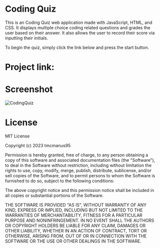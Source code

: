 # Coding Quiz

This is an Coding Quiz web application made with JavaScript, HTML, and CSS. It displays multiple choice coding related questions and grades the user based on their answer. It also allows the user to record their score via inputting their initials.

To begin the quiz, simply click the link below and press the start button.

# Project link:

# Screenshot

![CodingQuiz](https://github.com/tmcmanus95/Coding-Quiz/assets/122508345/b266eb44-dd43-4c0e-94f7-ccadd6c3cde3)


# License

MIT License

Copyright (c) 2023 tmcmanus95

Permission is hereby granted, free of charge, to any person obtaining a copy
of this software and associated documentation files (the "Software"), to deal
in the Software without restriction, including without limitation the rights
to use, copy, modify, merge, publish, distribute, sublicense, and/or sell
copies of the Software, and to permit persons to whom the Software is
furnished to do so, subject to the following conditions:

The above copyright notice and this permission notice shall be included in all
copies or substantial portions of the Software.

THE SOFTWARE IS PROVIDED "AS IS", WITHOUT WARRANTY OF ANY KIND, EXPRESS OR
IMPLIED, INCLUDING BUT NOT LIMITED TO THE WARRANTIES OF MERCHANTABILITY,
FITNESS FOR A PARTICULAR PURPOSE AND NONINFRINGEMENT. IN NO EVENT SHALL THE
AUTHORS OR COPYRIGHT HOLDERS BE LIABLE FOR ANY CLAIM, DAMAGES OR OTHER
LIABILITY, WHETHER IN AN ACTION OF CONTRACT, TORT OR OTHERWISE, ARISING FROM,
OUT OF OR IN CONNECTION WITH THE SOFTWARE OR THE USE OR OTHER DEALINGS IN THE
SOFTWARE.
